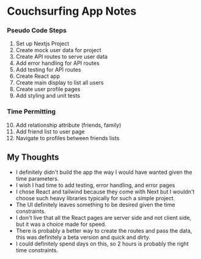 # Couchsurfing App Notes

### Pseudo Code Steps
1. Set up Nextjs Project
2. Create mock user data for project
3. Create API routes to serve user data
4. Add error handling for API routes
5. Add testing for API routes
6. Create React app 
7. Create main display to list all users
8. Create user profile pages
9. Add styling and unit tests

### Time Permitting
10. Add relationship attribute (friends, family)
11. Add friend list to user page
12. Navigate to profiles between friends lists

## My Thoughts
- I definitely didn't build the app the way I would have wanted given the time parameters.
- I wish I had time to add testing, error handling, and error pages
- I chose React and tailwind because they come with Next but I wouldn't choose such heavy libraries typically for such a simple project.
- The UI definitely leaves something to be desired given the time constraints.
- I don't live that all the React pages are server side and not client side, but it was a choice made for speed.
- There is probably a better way to create the routes and pass the data, this was definitely a beta version and quick and dirty.
- I could definitely spend days on this, so 2 hours is probably the right time constraints.

